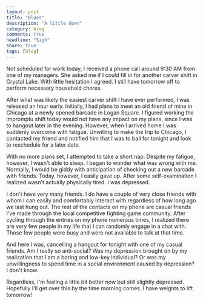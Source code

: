 ```yaml
---
layout: post
title: "Blues"
description: "A little down"
category: blog
comments: true
headline: "Sigh"
share: true
tags: [blog]
---
```

Not scheduled for work today, I received a phone call around 9:30 AM from one of my managers.  She asked me if I could fill in for another carver shift in Crystal Lake.  With little hesitation I agreed.  I still have tomorrow off to perform necessary household chores.

After what was likely the easiest carver shift I have ever performed, I was released an hour early.  Initially, I had plans to meet an old friend of mine in Chicago at a newly opened barcade in Logan Square.  I figured working the impromptu shift today would not have any impact on my plans, since I was to hangout later in the evening.  However, when I arrived home I was suddenly overcome with fatigue.  Unwilling to make the trip to Chicago, I contacted my friend and notified him that I was to bail for tonight and look to reschedule for a later date.

With no more plans set, I attempted to take a short nap.  Despite my fatigue, however, I wasn't able to sleep.  I began to wonder what was wrong with me.  Normally, I would be giddy with anticipation of checking out a new barcade with friends.  Today, however, I easily gave up.  After some self-examination I realized wasn't actually physically tired.  I was depressed.

I don't have very many friends.  I do have a couple of very close friends with whom I can easily and comfortably interact with regardless of how long ago we last hung out.  The rest of the contacts on my phone are casual friends I've made through the local competitive fighting game community.  After cycling through the entries on my phone numerous times, I realized there are very few people in my life that I can randomly engage in a chat with.  Those few people were busy and were not available to talk at that time.

And here I was, cancelling a hangout for tonight with one of my casual friends.  Am I really so anti-social?  Was my depression brought on by my realization that I am a boring and low-key individual?  Or was my unwillingness to spend time in a social environment caused by depression?  I don't know.

Regardless, I'm feeling a little bit better now but still slightly depressed.  Hopefully I'll get over this by the time morning comes.  I have weights to lift tomorrow!
